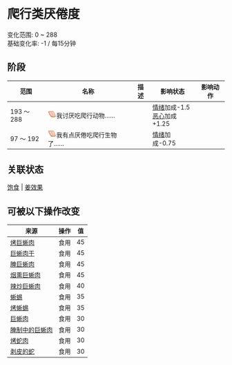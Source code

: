 # 爬行类厌倦度  
变化范围: 0 ~ 288  
基础变化率: -1 / 每15分钟  
## 阶段  
范围  |  名称  |  描述  |  影响状态  |  影响动作  
----  |  ----  |  ----  |  ----  |  ----  
193 ～ 288  |  <img decoding="async" src="Sprite/SaturationReptile.png" href="a.md" style="max-width:20px;max-height:20px;">我讨厌吃爬行动物……  |    |  [情绪](Morale.md)加成-1.5<br>[恶心](Nausea.md)加成+1.25  |    
97 ～ 192  |  <img decoding="async" src="Sprite/SaturationReptile.png" href="a.md" style="max-width:20px;max-height:20px;">我有点厌倦吃爬行生物了……  |    |  [情绪](Morale.md)加成-0.75  |    
## 关联状态  
[饱食](Satiation.md)  |  [姜效果](GingerEffect.md)  
## 可被以下操作改变  
来源  |  操作  |  值  
----  |  ----  |  ----  
[烤巨蜥肉](MonitorMeatCooked.md)  |  食用  |  45  
[巨蜥肉干](MonitorMeatDried.md)  |  食用  |  45  
[腌巨蜥肉](MonitorMeatSalted.md)  |  食用  |  45  
[烟熏巨蜥肉](MonitorMeatSmoked.md)  |  食用  |  45  
[辣炒巨蜥肉](LizardFry.md)  |  食用  |  40  
[蜥蜴](Lizard.md)  |  食用  |  35  
[烤蜥蜴](LizardCooked.md)  |  食用  |  35  
[巨蜥肉](MonitorMeat.md)  |  食用  |  30  
[腌制中的巨蜥肉](MonitorMeatSaltedDrying.md)  |  食用  |  30  
[烤蛇肉](SnakeCooked.md)  |  食用  |  30  
[剥皮的蛇](SnakeSkinned.md)  |  食用  |  30  
